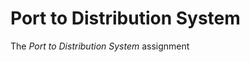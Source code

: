 Port to Distribution System
===========================

The _Port to Distribution System_ assignment
